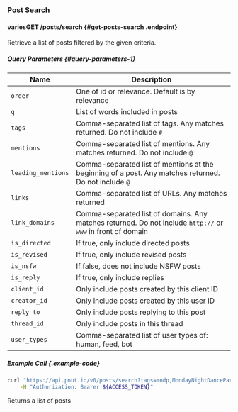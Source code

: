 ### Post Search




#### <span class="endpoint-meta"><i class="fa fa-lock" aria-hidden="true"></i> varies</span><span class="method method-get">GET</span> /posts/search [<i class="fa fa-paragraph" aria-hidden="true"></i>](#get-posts-search) {#get-posts-search .endpoint}

Retrieve a list of posts filtered by the given criteria.

##### Query Parameters [<i class="fa fa-paragraph" aria-hidden="true"></i>](#query-parameters-1) {#query-parameters-1}

Name|Description
-|-
`order`|One of id or relevance. Default is by relevance
`q`|List of words included in posts
`tags`|Comma-separated list of tags. Any matches returned. Do not include `#`
`mentions`|Comma-separated list of mentions. Any matches returned. Do not include `@`
`leading_mentions`|Comma-separated list of mentions at the beginning of a post. Any matches returned. Do not include `@`
`links`|Comma-separated list of URLs. Any matches returned
`link_domains`|Comma-separated list of domains. Any matches returned. Do not include `http://` or `www` in front of domain
`is_directed`|If true, only include directed posts
`is_revised`|If true, only include revised posts
`is_nsfw`|If false, does not include NSFW posts
`is_reply`|If true, only include replies
`client_id`|Only include posts created by this client ID
`creator_id`|Only include posts created by this user ID
`reply_to`|Only include posts replying to this post
`thread_id`|Only include posts in this thread
`user_types`|Comma-separated list of user types of: human, feed, bot

##### Example Call {.example-code}

```bash
curl "https://api.pnut.io/v0/posts/search?tags=mndp,MondayNightDanceParty" \
    -H "Authorization: Bearer ${ACCESS_TOKEN}"
```

Returns a list of posts

```json

```
